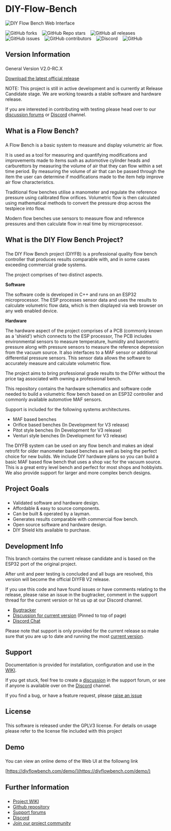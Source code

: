 # DIY-Flow-Bench

![DIY Flow Bench Web Interface](https://user-images.githubusercontent.com/3038710/126745200-fead302f-e0aa-48b6-8165-f72902b1edac.png)

![GitHub forks](https://img.shields.io/github/forks/deeemm/diy-flow-bench?style=social) &nbsp;&nbsp; ![GitHub Repo stars](https://img.shields.io/github/stars/deeemm/diy-flow-bench?style=social) &nbsp;&nbsp; ![GitHub all releases](https://img.shields.io/github/downloads/DeeEmm/DIY-Flow-Bench/total?logo=github) &nbsp;&nbsp; ![GitHub issues](https://img.shields.io/github/issues-raw/deeemm/diy-flow-bench?logo=github) &nbsp;&nbsp; ![GitHub contributors](https://img.shields.io/github/contributors/deeemm/diy-flow-bench?logo=github) &nbsp;&nbsp; ![Discord](https://img.shields.io/discord/762654320444440587?logo=discord) &nbsp;&nbsp; ![GitHub](https://img.shields.io/github/license/deeemm/diy-flow-bench?logo=gnu) 

## Version Information
###

General Version V2.0-RC.X


[Download the latest official release](https://github.com/DeeEmm/DIY-Flow-Bench/releases)


NOTE: This project is still in active development and is currently at Release Candidate stage. We are working towards a stable software and hardware release. 

If you are interested in contributing with testing please head over to our [discussion forums](https://github.com/DeeEmm/DIY-Flow-Bench/discussions) or [Discord](https://discord.gg/eAbktJj) channel.


## What is a Flow Bench?
###

A Flow Bench is a basic system to measure and display volumetric air flow.

It is used as a tool for measuring and quantifying modifications and improvements made to items suxh as automotive cylinder heads and carburettors by measuring the volume of air that they can flow within a set time period. By measuring the volume of air that can be passed through the item the user can determine if modifications made to the item help improve air flow characteristics.

Traditional flow benches utilise a manometer and regulate the reference pressure using calibrated flow orifices. Volumetric flow is then calculated using mathematical methods to convert the pressure drop across the testpiece into flow. 

Modern flow benches use sensors to measure flow and reference pressures and then calculate flow in real time by microprocessor.

## What is the DIY Flow Bench Project?
###

The DIY Flow Bench project (DIYFB) is a professional quality flow bench controller that produces results comparable with, and in some cases exceeding commercial grade systems.

The project comprises of two distinct aspects.


**Software**

The software code is developed in C++ and runs on an ESP32 microprocessor. The ESP processes sensor data and uses the results to calculate volumetric flow data, which is then displayed via web browser on any web enabled device.

**Hardware**

The hardware aspect of the project comprises of a PCB (commonly known as a 'shield') which connects to the ESP processor, The PCB includes environmental sensors to measure temperature, humidity and barometric pressure along with pressure sensors to measure the reference depression from the vacuum source. It also interfaces to a MAF sensor or additional differential pressure sensors. This sensor data allows the software to accurately measure and calculate volumetric flow.


The project aims to bring professional grade results to the DIYer without the price tag associated with owning a professional bench.

This repository contains the hardware schematics and software code needed to build a volumetric flow bench based on an ESP32 controller and commonly available automotive MAF sensors.

Support is included for the following systems architectures.

- MAF based benches
- Orifice based benches (In Development for V3 release)
- Pitot style benches (In Development for V3 release)
- Venturi style benches (In Development for V3 release)

The DIYFB system can be used on any flow bench and makes an ideal retrofit for older manometer based benches as well as being the perfect choice for new builds. We include DIY hardware plans so you can build a basic MAF based flow bench that uses a shop vac for the vacuum source. This is a great entry level bench and perfect for most shops and hobbyists. We also provide support for larger and more complex bench designs.


## Project Goals
###
- Validated software and hardware design.
- Affordable & easy to source components.
- Can be built & operated by a layman.
- Generates results comparable with commercial flow bench.
- Open source software and hardware design.
- DIY Shield kits available to purchase.


## Development Info

This branch contains the current release candidate and is based on the ESP32 port of the original project.

After unit and peer testing is concluded and all bugs are resolved, this version will become the official DIYFB V2 release.

If you use this code and have found issues or have comments relating to the release, please raise an issue in the bugtracker, comment in the support thread for the current version or hit us up at our Discord channel.

- [Bugtracker](https://github.com/DeeEmm/DIY-Flow-Bench/issues)
- [Discussion for current version](https://github.com/DeeEmm/DIY-Flow-Bench/discussions) (Pinned to top of page)
- [Discord Chat](https://discord.gg/eAbktJj)

Please note that support is only provided for the current release so make sure that you are up to date and running the most [current version](https://github.com/DeeEmm/DIY-Flow-Bench/releases).


## Support

Documentation is provided for installation, configuration and use in the [WIKI](https://github.com/DeeEmm/DIY-Flow-Bench/wiki).

If you get stuck, feel free to create a [discussion](https://github.com/DeeEmm/DIY-Flow-Bench/discussions/) in the support forum, or see if anyone is available over on the [Discord](https://discord.gg/eAbktJj) channel.

If you find a bug, or have a feature request, please [raise an issue](https://github.com/DeeEmm/DIY-Flow-Bench/issues)


## License
###

This software is released under the GPLV3 license. For details on usage please refer to the license file included with this project

## Demo
###

You can view an online demo of the Web UI at the followng link

[https://diyflowbench.com/demo/](https://diyflowbench.com/demo/)


## Further Information
###

- [Project WIKI]( https://github.com/DeeEmm/DIY-Flow-Bench/wiki)
- [Github repository](https://github.com/DeeEmm/DIY-Flow-Bench)
- [Support forums](https://github.com/DeeEmm/DIY-Flow-Bench/discussions) 
- [Discord](https://discord.gg/eAbktJj)
- [Join our project community](https://www.facebook.com/groups/diyflowbench/)
